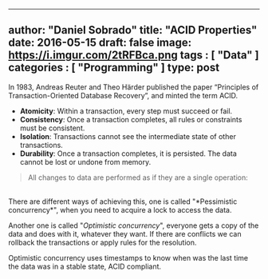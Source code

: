 
---
author: "Daniel Sobrado"
title: "ACID Properties"
date: 2016-05-15
draft: false
image: https://i.imgur.com/2tRFBca.png
tags : [
    "Data"
]
categories : [
	"Programming"
]
type: post
---

In 1983, Andreas Reuter and Theo Härder published the paper “Principles of Transaction-Oriented Database Recovery”, and minted the term ACID.

* **Atomicity**: Within a transaction, every step must succeed or fail.
* **Consistency**: Once a transaction completes, all rules or constraints must be consistent. 
* **Isolation**: Transactions cannot see the intermediate state of other transactions.
* **Durability**: Once a transaction completes, it is persisted. The data cannot be lost or undone from memory.

> All changes to data are performed as if they are a single operation:

<br> 
There are different ways of achieving this, one is called "*Pessimistic concurrency*", when you need to acquire a lock to access the data.

Another one is called "*Optimistic concurrency*", everyone gets a copy of the data and does with it, whatever they want. If there are conflicts we can rollback the transactions or apply rules for the resolution.

Optimistic concurrency uses timestamps to know when was the last time the data was in a stable state, ACID compliant.